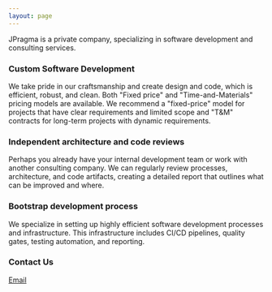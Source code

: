 ```yaml
---
layout: page
---
```


JPragma is a private company, specializing in software development and consulting services.

### Custom Software Development

We take pride in our craftsmanship and create design and code, which is efficient, robust, and clean. Both "Fixed price" and "Time-and-Materials" pricing models are available. We recommend a "fixed-price" model for projects that have clear requirements and limited scope and "T&M" contracts for long-term projects with dynamic requirements.

### Independent architecture and code reviews

Perhaps you already have your internal development team or work with another consulting company. We can regularly review processes, architecture, and code artifacts, creating a detailed report that outlines what can be improved and where.

### Bootstrap development process

We specialize in setting up highly efficient software development processes and infrastructure. This infrastructure includes CI/CD pipelines, quality gates, testing automation, and reporting.

### Contact Us

[Email](mailto:ilevin@jpragma.com)

